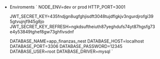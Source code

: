 - Enviroments
`
  NODE_ENV=dev or prod
  HTTP_PORT=3001

  JWT_SECRET_KEY=435fndjgn8ugfghjisdft3048tujdflgkjv3ngurdjrofgi395gtvujnjf945g8jo
  JWT_SECRET_KEY_REFRESH=ngkdsuftheiuth87yeghdufs74yt87hgsfg73e4y53849tghef8gw73ghfivsdnf

  DATABASE_NAME=app_finanzas_nest
  DATABASE_HOST=localhost
  DATABASE_PORT=3306
  DATABASE_PASSWORD=12345
  DATABASE_USER=root
  DATABASE_DRIVER=mysql
`